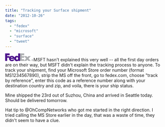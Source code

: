 ```yaml
---
title: "Tracking your Surface shipment"
date: "2012-10-26"
tags: 
  - "fedex"
  - "microsoft"
  - "surface"
  - "tweet"
---
```


[![](images/logo-header-fedex.png "logo-header-fedex")](http://theludwigs.com/wp-content/uploads/2012/10/logo-header-fedex.png)MSFT hasn't explained this very well -- all the first day orders are on their way, but MSFT didn't explain the tracking process to anyone. To track your shipment, find your Microsoft Store order number (format MS1234567890), strip the MS off the front, go to fedex.com, choose "track by reference", enter this code as a reference number along with your destination country and zip, and voila, there is your ship status.

Mine shipped the 23rd out of Suzhou, China and arrived in Seattle today. Should be delivered tomorrow.

Hat tip to @OhCompNetworks who got me started in the right direction. I tried calling the MS Store earlier in the day, that was a waste of time, they didn't seem to have a clue.
